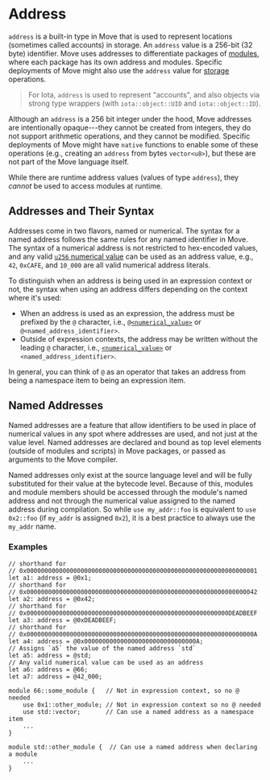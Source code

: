 # Address

`address` is a built-in type in Move that is used to represent locations (sometimes called accounts)
in storage. An `address` value is a 256-bit (32 byte) identifier. Move uses addresses to
differentiate packages of [modules](../modules.md), where each package has its own address and
modules. Specific deployments of Move might also use the `address` value for
[storage](../abilities.md#key) operations.

> For Iota, `address` is used to represent "accounts", and also objects via strong type wrappers
> (with `iota::object::UID` and `iota::object::ID`).

Although an `address` is a 256 bit integer under the hood, Move addresses are intentionally
opaque---they cannot be created from integers, they do not support arithmetic operations, and they
cannot be modified. Specific deployments of Move might have `native` functions to enable some of
these operations (e.g., creating an `address` from bytes `vector<u8>`), but these are not part of
the Move language itself.

While there are runtime address values (values of type `address`), they _cannot_ be used to access
modules at runtime.

## Addresses and Their Syntax

Addresses come in two flavors, named or numerical. The syntax for a named address follows the same
rules for any named identifier in Move. The syntax of a numerical address is not restricted to
hex-encoded values, and any valid [`u256` numerical value](./integers.md) can be used as an address
value, e.g., `42`, `0xCAFE`, and `10_000` are all valid numerical address literals.

To distinguish when an address is being used in an expression context or not, the syntax when using
an address differs depending on the context where it's used:

- When an address is used as an expression, the address must be prefixed by the `@` character, i.e.,
  [`@<numerical_value>`](./integers.md) or `@<named_address_identifier>`.
- Outside of expression contexts, the address may be written without the leading `@` character,
  i.e., [`<numerical_value>`](./integers.md) or `<named_address_identifier>`.

In general, you can think of `@` as an operator that takes an address from being a namespace item to
being an expression item.

## Named Addresses

Named addresses are a feature that allow identifiers to be used in place of numerical values in any
spot where addresses are used, and not just at the value level. Named addresses are declared and
bound as top level elements (outside of modules and scripts) in Move packages, or passed as
arguments to the Move compiler.

Named addresses only exist at the source language level and will be fully substituted for their
value at the bytecode level. Because of this, modules and module members should be accessed through
the module's named address and not through the numerical value assigned to the named address during
compilation. So while `use my_addr::foo` is equivalent to `use 0x2::foo` (if `my_addr` is assigned
`0x2`), it is a best practice to always use the `my_addr` name.

### Examples

```move
// shorthand for
// 0x0000000000000000000000000000000000000000000000000000000000000001
let a1: address = @0x1;
// shorthand for
// 0x0000000000000000000000000000000000000000000000000000000000000042
let a2: address = @0x42;
// shorthand for
// 0x00000000000000000000000000000000000000000000000000000000DEADBEEF
let a3: address = @0xDEADBEEF;
// shorthand for
// 0x000000000000000000000000000000000000000000000000000000000000000A
let a4: address = @0x0000000000000000000000000000000A;
// Assigns `a5` the value of the named address `std`
let a5: address = @std;
// Any valid numerical value can be used as an address
let a6: address = @66;
let a7: address = @42_000;

module 66::some_module {   // Not in expression context, so no @ needed
    use 0x1::other_module; // Not in expression context so no @ needed
    use std::vector;       // Can use a named address as a namespace item
    ...
}

module std::other_module {  // Can use a named address when declaring a module
    ...
}
```
